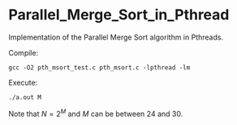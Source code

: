 # Parallel_Merge_Sort_in_Pthread

Implementation of the Parallel Merge Sort algorithm in Pthreads.


Compile: 
```console
gcc -O2 pth_msort_test.c pth_msort.c -lpthread -lm
```
Execute: 
```console
./a.out M
```

Note that $N=2^M$ and $M$ can be between $24$ and $30$.
